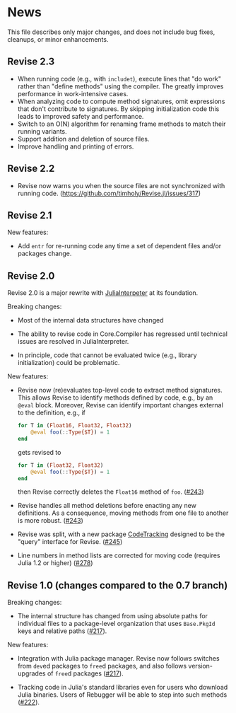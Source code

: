 # News

This file describes only major changes, and does not include bug fixes,
cleanups, or minor enhancements.

## Revise 2.3

* When running code (e.g., with `includet`), execute lines that "do work" rather than
  "define methods" using the compiler. The greatly improves performance in
  work-intensive cases.
* When analyzing code to compute method signatures, omit expressions that don't contribute
  to signatures. By skipping initialization code this leads to improved safety and
  performance.
* Switch to an O(N) algorithm for renaming frame methods to match their running variants.
* Support addition and deletion of source files.
* Improve handling and printing of errors.

## Revise 2.2

* Revise now warns you when the source files are not synchronized with running code.
  (https://github.com/timholy/Revise.jl/issues/317)

## Revise 2.1

New features:

* Add `entr` for re-running code any time a set of dependent files and/or
  packages change.

## Revise 2.0

Revise 2.0 is a major rewrite with
[JuliaInterpeter](https://github.com/JuliaDebug/JuliaInterpreter.jl)
at its foundation.

Breaking changes:

* Most of the internal data structures have changed

* The ability to revise code in Core.Compiler has regressed until technical
  issues are resolved in JuliaInterpreter.

* In principle, code that cannot be evaluated twice (e.g., library initialization)
  could be problematic.

New features:

* Revise now (re)evaluates top-level code to extract method signatures. This allows
  Revise to identify methods defined by code, e.g., by an `@eval` block.
  Moreover, Revise can identify important changes external to the definition, e.g.,
  if

  ```julia
  for T in (Float16, Float32, Float32)
      @eval foo(::Type{$T}) = 1
  end
  ```

  gets revised to

  ```julia
  for T in (Float32, Float32)
      @eval foo(::Type{$T}) = 1
  end
  ```

  then Revise correctly deletes the `Float16` method of `foo`. ([#243])

* Revise handles all method deletions before enacting any new definitions.
  As a consequence, moving methods from one file to another is more robust.
  ([#243])

* Revise was split, with a new package
  [CodeTracking](https://github.com/timholy/CodeTracking.jl)
  designed to be the "query" interface for Revise. ([#245])

* Line numbers in method lists are corrected for moving code (requires Julia 1.2 or higher)
  ([#278])

## Revise 1.0 (changes compared to the 0.7 branch)

Breaking changes:

* The internal structure has changed from using absolute paths for
  individual files to a package-level organization that uses
  `Base.PkgId` keys and relative paths ([#217]).

New features:

* Integration with Julia package manager. Revise now follows switches
  from `dev`ed packages to `free`d packages, and also follows
  version-upgrades of `free`d packages ([#217]).

* Tracking code in Julia's standard libraries even for users who
  download Julia binaries. Users of Rebugger will be able to step into
  such methods ([#222]).

[#217]: https://github.com/timholy/Revise.jl/pull/217
[#222]: https://github.com/timholy/Revise.jl/pull/222
[#243]: https://github.com/timholy/Revise.jl/pull/243
[#245]: https://github.com/timholy/Revise.jl/pull/245
[#278]: https://github.com/timholy/Revise.jl/pull/278
